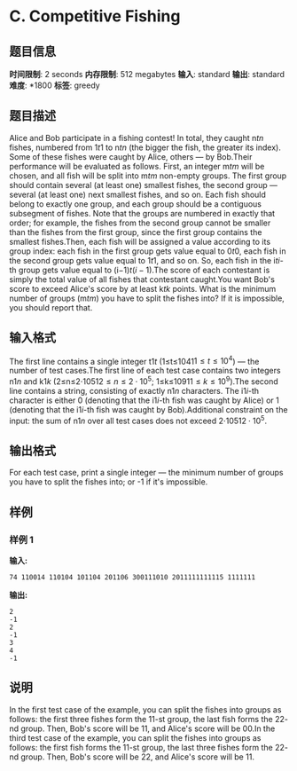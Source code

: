 # C. Competitive Fishing

## 题目信息

**时间限制**: 2 seconds
**内存限制**: 512 megabytes
**输入**: standard
**输出**: standard
**难度**: *1800
**标签**: greedy

## 题目描述

Alice and Bob participate in a fishing contest! In total, they caught n$t$$n$ fishes, numbered from 1$t$$1$ to n$t$$n$ (the bigger the fish, the greater its index). Some of these fishes were caught by Alice, others — by Bob.Their performance will be evaluated as follows. First, an integer m$t$$m$ will be chosen, and all fish will be split into m$t$$m$ non-empty groups. The first group should contain several (at least one) smallest fishes, the second group — several (at least one) next smallest fishes, and so on. Each fish should belong to exactly one group, and each group should be a contiguous subsegment of fishes. Note that the groups are numbered in exactly that order; for example, the fishes from the second group cannot be smaller than the fishes from the first group, since the first group contains the smallest fishes.Then, each fish will be assigned a value according to its group index: each fish in the first group gets value equal to 0$t$$0$, each fish in the second group gets value equal to 1$t$$1$, and so on. So, each fish in the i$t$$i$-th group gets value equal to (i−1)$t$$(i-1)$.The score of each contestant is simply the total value of all fishes that contestant caught.You want Bob's score to exceed Alice's score by at least k$t$$k$ points. What is the minimum number of groups (m$t$$m$) you have to split the fishes into? If it is impossible, you should report that.

## 输入格式

The first line contains a single integer t$1$$t$ (1≤t≤104$1$$1 \le t \le 10^4$) — the number of test cases.The first line of each test case contains two integers n$1$$n$ and k$1$$k$ (2≤n≤2⋅105$1$$2 \le n \le 2 \cdot 10^5$; 1≤k≤109$1$$1 \le k \le 10^9$).The second line contains a string, consisting of exactly n$1$$n$ characters. The i$1$$i$-th character is either 0 (denoting that the i$1$$i$-th fish was caught by Alice) or 1 (denoting that the i$1$$i$-th fish was caught by Bob).Additional constraint on the input: the sum of n$1$$n$ over all test cases does not exceed 2⋅105$1$$2 \cdot 10^5$.

## 输出格式

For each test case, print a single integer — the minimum number of groups you have to split the fishes into; or -1 if it's impossible.

## 样例

### 样例 1

**输入:**
```
74 110014 110104 101104 201106 300111010 2011111111115 1111111
```

**输出:**
```
2
-1
2
-1
3
4
-1
```

## 说明

In the first test case of the example, you can split the fishes into groups as follows: the first three fishes form the 1$1$-st group, the last fish forms the 2$2$-nd group. Then, Bob's score will be 1$1$, and Alice's score will be 0$0$.In the third test case of the example, you can split the fishes into groups as follows: the first fish forms the 1$1$-st group, the last three fishes form the 2$2$-nd group. Then, Bob's score will be 2$2$, and Alice's score will be 1$1$.
